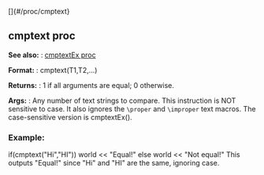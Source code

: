 []{#/proc/cmptext}
## cmptext proc
**See also:**
:   [cmptextEx proc](#/proc/cmptextEx)
<!-- -->
**Format:**
:   cmptext(T1,T2,\...)
<!-- -->
**Returns:**
:   1 if all arguments are equal; 0 otherwise.
<!-- -->
**Args:**
:   Any number of text strings to compare.
This instruction is NOT sensitive to case. It also ignores the `\proper`
and `\improper` text macros. The case-sensitive version is cmptextEx().
### Example:
if(cmptext(\"Hi\",\"HI\")) world \<\< \"Equal!\" else world \<\< \"Not
equal!\"
This outputs \"Equal!\" since \"Hi\" and \"HI\" are the same, ignoring
case.